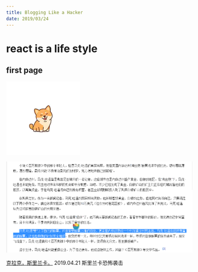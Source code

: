 ```yaml
---
title: Blogging Like a Hacker
date: 2019/03/24
---
```


# react is a life style

## first page

![shiba](./shiba.png)

![mark](./mark.png)

[克拉克，斯里兰卡。](https://www.guokr.com/article/9513/) 2019.04.21 斯里兰卡恐怖袭击
